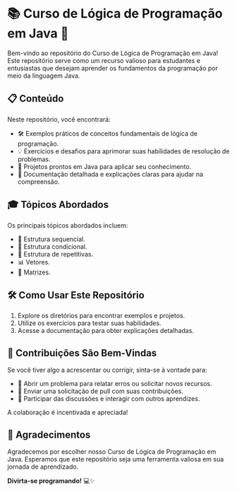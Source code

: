 # 📚 Curso de Lógica de Programação em Java 🚀

Bem-vindo ao repositório do Curso de Lógica de Programação em Java! Este repositório serve como um recurso valioso para estudantes e entusiastas que desejam aprender os fundamentos da programação por meio da linguagem Java.

## 📋 Conteúdo

Neste repositório, você encontrará:

- 🛠️ Exemplos práticos de conceitos fundamentais de lógica de programação.
- 💡 Exercícios e desafios para aprimorar suas habilidades de resolução de problemas.
- 🎯 Projetos prontos em Java para aplicar seu conhecimento.
- 📖 Documentação detalhada e explicações claras para ajudar na compreensão.

## 🎓 Tópicos Abordados

Os principais tópicos abordados incluem:

- 📝 Estrutura sequencial.
- 🔄 Estrutura condicional.
- 🔁 Estrutura de repetitivas.
- 📊 Vetores.
- 🔳 Matrizes.

## 🛠️ Como Usar Este Repositório

1. Explore os diretórios para encontrar exemplos e projetos.
2. Utilize os exercícios para testar suas habilidades.
3. Acesse a documentação para obter explicações detalhadas.

## 🤝 Contribuições São Bem-Vindas

Se você tiver algo a acrescentar ou corrigir, sinta-se à vontade para:

- 🐞 Abrir um problema para relatar erros ou solicitar novos recursos.
- 🚀 Enviar uma solicitação de pull com suas contribuições.
- 💬 Participar das discussões e interagir com outros aprendizes.

A colaboração é incentivada e apreciada!

## 🙏 Agradecimentos

Agradecemos por escolher nosso Curso de Lógica de Programação em Java. Esperamos que este repositório seja uma ferramenta valiosa em sua jornada de aprendizado.

**Divirta-se programando!** 💻✨
